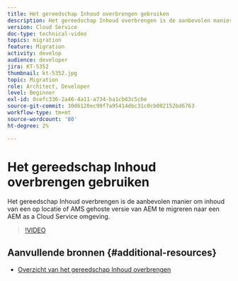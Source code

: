 ```yaml
---
title: Het gereedschap Inhoud overbrengen gebruiken
description: Het gereedschap Inhoud overbrengen is de aanbevolen manier om inhoud van een op locatie of AMS gehoste versie van AEM te migreren naar een AEM as a Cloud Service omgeving.
version: Cloud Service
doc-type: technical-video
topics: migration
feature: Migration
activity: develop
audience: developer
jira: KT-5352
thumbnail: kt-5352.jpg
topic: Migration
role: Architect, Developer
level: Beginner
exl-id: 0cefc336-2a46-4a11-a734-ba1cb63c5cbe
source-git-commit: 30d6120ec99f7a95414dbc31c0cb002152bd6763
workflow-type: tm+mt
source-wordcount: '80'
ht-degree: 2%

---
```


# Het gereedschap Inhoud overbrengen gebruiken

Het gereedschap Inhoud overbrengen is de aanbevolen manier om inhoud van een op locatie of AMS gehoste versie van AEM te migreren naar een AEM as a Cloud Service omgeving.

>[!VIDEO](https://video.tv.adobe.com/v/35460?quality=12&learn=on)

## Aanvullende bronnen {#additional-resources}

* [Overzicht van het gereedschap Inhoud overbrengen](https://experienceleague.adobe.com/docs/experience-manager-cloud-service/moving/cloud-migration/content-transfer-tool/overview-content-transfer-tool.html)
